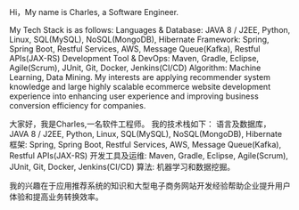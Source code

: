 Hi，My name is Charles, a Software Engineer.

My Tech Stack is as follows:
Languages & Database: JAVA 8 / J2EE, Python, Linux, SQL(MySQL), NoSQL(MongoDB), Hibernate 
Framework: Spring, Spring Boot, Restful Services, AWS, Message Queue(Kafka), Restful APIs(JAX-RS) 
Development Tool & DevOps: Maven, Gradle, Eclipse, Agile(Scrum), JUnit, Git, Docker, Jenkins(CI/CD)
Algorithm: Machine Learning, Data Mining.
My interests are applying recommender system knowledge and large highly scalable ecommerce website development experience into enhancing user experience and improving business conversion efficiency for companies.

大家好，我是Charles,一名软件工程师。
我的技术栈如下：
语言及数据库， JAVA 8 / J2EE, Python, Linux, SQL(MySQL), NoSQL(MongoDB), Hibernate 
框架: Spring, Spring Boot, Restful Services, AWS, Message Queue(Kafka), Restful APIs(JAX-RS) 
开发工具及运维: Maven, Gradle, Eclipse, Agile(Scrum), JUnit, Git, Docker, Jenkins(CI/CD)
算法: 机器学习和数据挖掘。

我的兴趣在于应用推荐系统的知识和大型电子商务网站开发经验帮助企业提升用户体验和提高业务转换效率。
